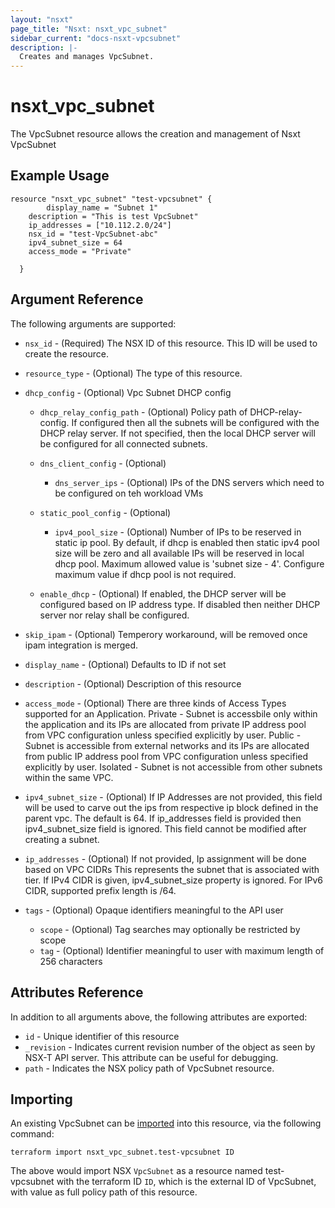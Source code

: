 ```yaml
---
layout: "nsxt"
page_title: "Nsxt: nsxt_vpc_subnet"
sidebar_current: "docs-nsxt-vpcsubnet"
description: |-
  Creates and manages VpcSubnet.
---
```


<!--
    Copyright 2023 VMware, Inc.
    SPDX-License-Identifier: Mozilla Public License 2.0
-->

# nsxt_vpc_subnet

The VpcSubnet resource allows the creation and management of Nsxt VpcSubnet

## Example Usage
```hcl
resource "nsxt_vpc_subnet" "test-vpcsubnet" {
    	display_name = "Subnet 1"
	description = "This is test VpcSubnet"
	ip_addresses = ["10.112.2.0/24"]
	nsx_id = "test-VpcSubnet-abc"
	ipv4_subnet_size = 64
	access_mode = "Private"

  }
```

## Argument Reference

The following arguments are supported:

* `nsx_id` - (Required) The NSX ID of this resource. This ID will be used to create the resource.
* `resource_type` - (Optional) The type of this resource.
* `dhcp_config` - (Optional) Vpc Subnet DHCP config

  * `dhcp_relay_config_path` - (Optional) Policy path of DHCP-relay-config. If configured then all the subnets will be configured with the DHCP relay server.
If not specified, then the local DHCP server will be configured for all connected subnets.

  * `dns_client_config` - (Optional) 
    * `dns_server_ips` - (Optional) IPs of the DNS servers which need to be configured on teh workload VMs

  * `static_pool_config` - (Optional) 
    * `ipv4_pool_size` - (Optional) Number of IPs to be reserved in static ip pool.
By default, if dhcp is enabled then static ipv4 pool size will be zero and all available IPs will be reserved in
local dhcp pool.
Maximum allowed value is 'subnet size - 4'. Configure maximum value if dhcp pool is not required.

  * `enable_dhcp` - (Optional) If enabled, the DHCP server will be configured based on IP address type.
If disabled then neither DHCP server nor relay shall be configured.

* `skip_ipam` - (Optional) Temperory workaround, will be removed once ipam integration is merged.

* `display_name` - (Optional) Defaults to ID if not set
* `description` - (Optional) Description of this resource
* `access_mode` - (Optional) There are three kinds of Access Types supported for an Application.
Private  - Subnet is accessbile only within the application and its IPs are allocated from
           private IP address pool from VPC configuration unless specified explicitly by user.
Public   - Subnet is accessible from external networks and its IPs are allocated from public IP
           address pool from VPC configuration unless specified explicitly by user.
Isolated - Subnet is not accessible from other subnets within the same VPC.

* `ipv4_subnet_size` - (Optional) If IP Addresses are not provided, this field will be used to carve out the ips
from respective ip block defined in the parent vpc. The default is 64.
If ip_addresses field is provided then ipv4_subnet_size field is ignored.
This field cannot be modified after creating a subnet.

* `ip_addresses` - (Optional) If not provided, Ip assignment will be done based on VPC CIDRs
This represents the subnet that is associated with tier.
If IPv4 CIDR is given, ipv4_subnet_size property is ignored.
For IPv6 CIDR, supported prefix length is /64.

* `tags` - (Optional) Opaque identifiers meaningful to the API user
  * `scope` - (Optional) Tag searches may optionally be restricted by scope
  * `tag` - (Optional) Identifier meaningful to user with maximum length of 256 characters

## Attributes Reference

In addition to all arguments above, the following attributes are exported:

* `id` -  Unique identifier of this resource
* `_revision` -  Indicates current revision number of the object as seen by NSX-T API server. This attribute can be useful for debugging.
* `path` - Indicates the NSX policy path of VpcSubnet resource.

## Importing

An existing VpcSubnet can be [imported][docs-import] into this resource, via the following command:

[docs-import]: https://www.terraform.io/cli/import

```hcl
terraform import nsxt_vpc_subnet.test-vpcsubnet ID
```

The above would import NSX `VpcSubnet` as a resource named test-vpcsubnet with the terraform ID `ID`, 
which is the external ID of VpcSubnet, with value as full policy path of this resource.
